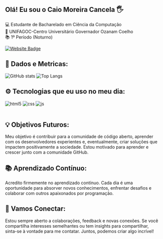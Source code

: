 ## Olá! Eu sou o Caio Moreira Cancela 🖐️
💻 Estudante de Bacharelado em Ciência da Computação     
🏫 UNIFAGOC-Centro Universitário Governador Ozanam Coelho  
📚 1º Período (Noturno)

[![Website Badge](https://img.shields.io/badge/-caiomcancela-47CCCC?style=flat&logo=Google-Chrome&logoColor=white&link=caiomcancela.com.br)](caiomcancela.com.br)

## 📶 Dados e Metricas:

![GitHub stats](https://github-readme-stats.vercel.app/api?username=CaioMCancela&show_icons=true&theme=merko)
![Top Langs](https://github-readme-stats.vercel.app/api/top-langs/?username=CaioMCancela&layout=compact&theme=merko)


## ⚙️ Tecnologias que eu uso no meu dia:

<div style="display: inline_block">
  <img align="center" alt="html5" src="https://img.shields.io/badge/HTML5-E34F26?style=for-the-badge&logo=html5&logoColor=white" />
  <img align="center" alt="css" src="https://img.shields.io/badge/CSS3-1572B6?style=for-the-badge&logo=css3&logoColor=white" />
  <img align="center" alt="js" src="https://img.shields.io/badge/JavaScript-F7DF1E?style=for-the-badge&logo=javascript&logoColor=black" />
  
</div><br/>

## 💡 Objetivos Futuros:

Meu objetivo é contribuir para a comunidade de código aberto, aprender com os desenvolvedores experientes e, eventualmente, criar soluções que impactem positivamente a sociedade. Estou motivado para aprender e crescer junto com a comunidade GitHub.

## 📚 Aprendizado Contínuo:

Acredito firmemente no aprendizado contínuo. Cada dia é uma oportunidade para absorver novos conhecimentos, enfrentar desafios e colaborar com outros apaixonados por programação.

## 🤝 Vamos Conectar:

Estou sempre aberto a colaborações, feedback e novas conexões. Se você compartilha interesses semelhantes ou tem insights para compartilhar, sinta-se à vontade para me contatar. Juntos, podemos criar algo incrível!
